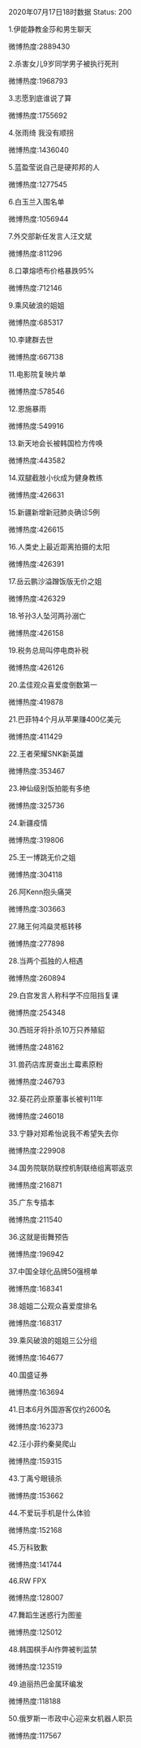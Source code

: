 2020年07月17日18时数据
Status: 200

1.伊能静教金莎和男生聊天

微博热度:2889430

2.杀害女儿9岁同学男子被执行死刑

微博热度:1968793

3.志愿到底谁说了算

微博热度:1755692

4.张雨绮 我没有顺拐

微博热度:1436040

5.蓝盈莹说自己是硬邦邦的人

微博热度:1277545

6.白玉兰入围名单

微博热度:1056944

7.外交部新任发言人汪文斌

微博热度:811296

8.口罩熔喷布价格暴跌95%

微博热度:712146

9.乘风破浪的姐姐

微博热度:685317

10.李建群去世

微博热度:667138

11.电影院复映片单

微博热度:578546

12.恩施暴雨

微博热度:549916

13.新天地会长被韩国检方传唤

微博热度:443582

14.双腿截肢小伙成为健身教练

微博热度:426631

15.新疆新增新冠肺炎确诊5例

微博热度:426615

16.人类史上最近距离拍摄的太阳

微博热度:426391

17.岳云鹏沙溢蹭饭版无价之姐

微博热度:426329

18.爷孙3人坠河两孙溺亡

微博热度:426158

19.税务总局叫停电商补税

微博热度:426126

20.孟佳观众喜爱度倒数第一

微博热度:419878

21.巴菲特4个月从苹果赚400亿美元

微博热度:411429

22.王者荣耀SNK新英雄

微博热度:353467

23.神仙级别饭拍能有多绝

微博热度:325736

24.新疆疫情

微博热度:319806

25.王一博跳无价之姐

微博热度:304118

26.阿Kenn抱头痛哭

微博热度:303663

27.赌王何鸿燊灵柩转移

微博热度:277898

28.当两个孤独的人相遇

微博热度:260894

29.白宫发言人称科学不应阻挡复课

微博热度:254348

30.西班牙将扑杀10万只养殖貂

微博热度:248162

31.兽药店库房查出土霉素原粉

微博热度:246793

32.葵花药业原董事长被判11年

微博热度:246018

33.宁静对郑希怡说我不希望失去你

微博热度:229908

34.国务院联防联控机制联络组离鄂返京

微博热度:216871

35.广东专插本

微博热度:211540

36.这就是街舞预告

微博热度:196942

37.中国全球化品牌50强榜单

微博热度:168341

38.姐姐二公观众喜爱度排名

微博热度:168317

39.乘风破浪的姐姐三公分组

微博热度:164677

40.国盛证券

微博热度:163694

41.日本6月外国游客仅约2600名

微博热度:162373

42.汪小菲约秦昊爬山

微博热度:159315

43.丁禹兮眼镜杀

微博热度:153662

44.不爱玩手机是什么体验

微博热度:152168

45.万科致歉

微博热度:141744

46.RW FPX

微博热度:128007

47.舞蹈生迷惑行为图鉴

微博热度:125012

48.韩国棋手AI作弊被判监禁

微博热度:123519

49.迪丽热巴金属环编发

微博热度:118188

50.俄罗斯一市政中心迎来女机器人职员

微博热度:117567

